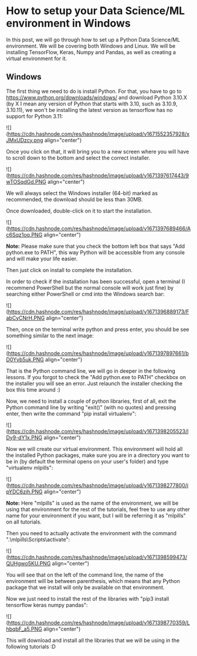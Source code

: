 # How to setup your Data Science/ML environment in Windows

In this post, we will go through how to set up a Python Data Science/ML environment. We will be covering both Windows and Linux. We will be installing TensorFlow, Keras, Numpy and Pandas, as well as creating a virtual environment for it.

## Windows

The first thing we need to do is install Python. For that, you have to go to https://www.python.org/downloads/windows/ and download Python 3.10.X (by X I mean any version of Python that starts with 3.10, such as 3.10.9, 3.10.11), we won't be installing the latest version as tensorflow has no support for Python 3.11:

![](https://cdn.hashnode.com/res/hashnode/image/upload/v1671552357928/xJMxUDzcy.png align="center")

Once you click on that, it will bring you to a new screen where you will have to scroll down to the bottom and select the correct installer.

![](https://cdn.hashnode.com/res/hashnode/image/upload/v1671397617443/9wTOSqdGd.PNG align="center")

We will always select the Windows installer (64-bit) marked as recommended, the download should be less than 30MB.

Once downloaded, double-click on it to start the installation.

![](https://cdn.hashnode.com/res/hashnode/image/upload/v1671397689466/Ac6Sqz1oq.PNG align="center")

**Note:** Please make sure that you check the bottom left box that says "Add python.exe to PATH", this way Python will be accessible from any console and will make your life easier.

Then just click on install to complete the installation.

In order to check if the installation has been successful, open a terminal (I recommend PowerShell but the normal console will work just fine) by searching either PowerShell or cmd into the Windows search bar:

![](https://cdn.hashnode.com/res/hashnode/image/upload/v1671396889173/FabCyCNrH.PNG align="center")

Then, once on the terminal write python and press enter, you should be see something similar to the next image:

![](https://cdn.hashnode.com/res/hashnode/image/upload/v1671397897661/bD0Yvb5uk.PNG align="center")

That is the Python command line, we will go in deeper in the following lessons. If you forgot to check the "Add python.exe to PATH" checkbox on the installer you will see an error. Just relaunch the installer checking the box this time around :)

Now, we need to install a couple of python libraries, first of all, exit the Python command line by writing "exit()" (with no quotes) and pressing enter, then write the command "pip install virtualenv":

![](https://cdn.hashnode.com/res/hashnode/image/upload/v1671398205523/lDy9-dY1x.PNG align="center")

Now we will create our virtual environment. This environment will hold all the installed Python packages, make sure you are in a directory you want to be in (by default the terminal opens on your user's folder) and type "virtualenv mlpills":

![](https://cdn.hashnode.com/res/hashnode/image/upload/v1671398277800/ipYDC6zih.PNG align="center")

**Note:** Here "mlpills" is used as the name of the environment, we will be using that environment for the rest of the tutorials, feel free to use any other name for your environment if you want, but I will be referring it as "mlpills" on all tutorials.

Then you need to actually activate the environment with the command ".\\mlpills\\Scripts\\activate":

![](https://cdn.hashnode.com/res/hashnode/image/upload/v1671398599473/QUHgwo5KU.PNG align="center")

You will see that on the left of the command line, the name of the environment will be between parenthesis, which means that any Python package that we install will only be available on that environment.

Now we just need to install the rest of the libraries with "pip3 install tensorflow keras numpy pandas":

![](https://cdn.hashnode.com/res/hashnode/image/upload/v1671398770359/LhbqbF_a5.PNG align="center")

This will download and install all the libraries that we will be using in the following tutorials :D